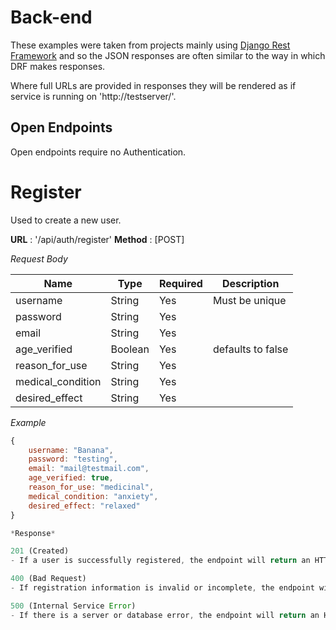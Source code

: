 # Back-end

These examples were taken from projects mainly using [Django Rest
Framework](https://github.com/tomchristie/django-rest-framework) and so the
JSON responses are often similar to the way in which DRF makes responses.

Where full URLs are provided in responses they will be rendered as if service
is running on 'http://testserver/'.

## Open Endpoints

Open endpoints require no Authentication.

# Register

Used to create a new user.

**URL** : '/api/auth/register'
**Method** : [POST]

*Request Body*

| Name              | Type    | Required | Description       |
| ----------------- | ------- |--------- | ----------------- |
| username          | String  |      Yes | Must be unique    |
| password          | String  |      Yes |                   |
| email             | String  |      Yes |                   |
| age_verified      | Boolean |      Yes | defaults to false |
| reason_for_use    | String  |      Yes |                   |
| medical_condition | String  |      Yes |                   |
| desired_effect    | String  |      Yes |                   |

*Example*

```js
{
    username: "Banana",
    password: "testing",
    email: "mail@testmail.com",
    age_verified: true,
    reason_for_use: "medicinal",
    medical_condition: "anxiety",
    desired_effect: "relaxed"
}

*Response*

201 (Created)
- If a user is successfully registered, the endpoint will return an HTTP response with status code 210, and the registered user object

400 (Bad Request)
- If registration information is invalid or incomplete, the endpoint will return an HTTP response with a status code of 400.

500 (Internal Service Error)
- If there is a server or database error, the endpoint will return an HTTP response with a status code of 500.

